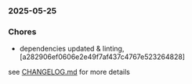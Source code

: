 ### 2025-05-25

### Chores
+ dependencies updated & linting, [a282906ef0606e2e49f7af437c4767e523264828]

see <a href='https://github.com/mrjackwills/push_alarm_frontend/blob/main/CHANGELOG.md'>CHANGELOG.md</a> for more details
